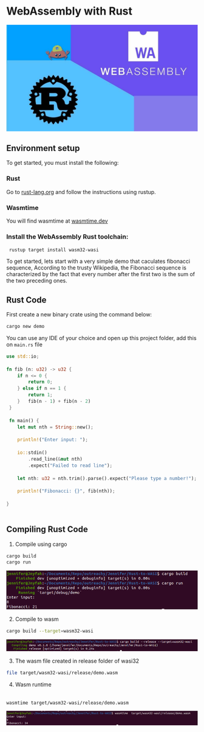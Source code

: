 # WebAssembly with Rust

![Rust WASI](/img/tutorial/rustWasi.jpg?raw=true)

## Environment setup

To get started, you must install the following:

### Rust

Go to [rust-lang.org](https://www.rust-lang.org/tools/install) and follow the instructions using rustup.

### Wasmtime

You will find wasmtime at [wasmtime.dev](https://wasmtime.dev/)

### Install the WebAssembly Rust toolchain:

```
 rustup target install wasm32-wasi
```

 To get started, lets start with a very simple demo that caculates fibonacci sequence, According to the trusty Wikipedia, the Fibonacci sequence is characterized by the fact that every number after the first two is the sum of the two preceding ones.


## Rust Code

First create a new binary crate using the command below:

```bash
cargo new demo
```

You can use any IDE of your choice and open up this project folder, add this on `main.rs` file
  
```rust
use std::io;

fn fib (n: u32) -> u32 {
    if n <= 0 {
        return 0;
    } else if n == 1 {
        return 1;
    }   fib(n - 1) + fib(n - 2)
 }

 fn main() {
    let mut nth = String::new();

    println!("Enter input: ");

    io::stdin()
        .read_line(&mut nth)
        .expect("Failed to read line");

    let nth: u32 = nth.trim().parse().expect("Please type a number!");

    println!("Fibonacci: {}", fib(nth));
    
}
  
```

## Compiling Rust Code

1. Compile using cargo

``` bash
cargo build
cargo run
```
![Rust Screenshot1](/img/tutorial/rustRunSreenshot.png?raw=true)

2. Compile to wasm

```bash
cargo build --target=wasm32-wasi
```
![Rust Screenshot2](/img/tutorial/rustCompileScreenshot.png?raw=true)


3. The wasm file created in release folder of wasi32

```bash
file target/wasm32-wasi/release/demo.wasm
```

4. Wasm runtime

```bash

wasmtime target/wasm32-wasi/release/demo.wasm
```
![Rust Screenshot3](/img/tutorial/rustWasm.png?raw=true)

	
